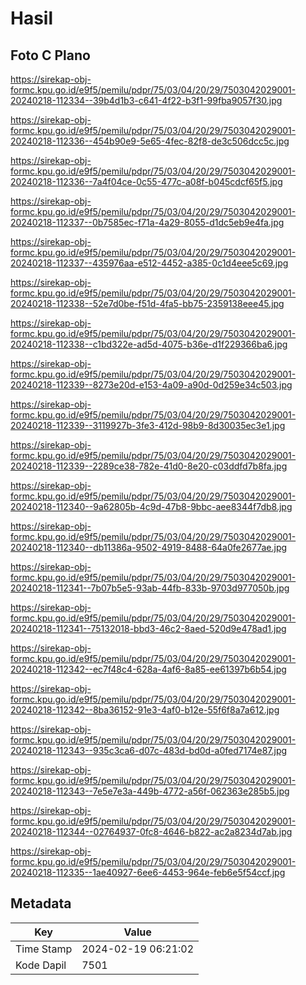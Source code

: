 # Hasil

## Foto C Plano

https://sirekap-obj-formc.kpu.go.id/e9f5/pemilu/pdpr/75/03/04/20/29/7503042029001-20240218-112334--39b4d1b3-c641-4f22-b3f1-99fba9057f30.jpg

https://sirekap-obj-formc.kpu.go.id/e9f5/pemilu/pdpr/75/03/04/20/29/7503042029001-20240218-112336--454b90e9-5e65-4fec-82f8-de3c506dcc5c.jpg

https://sirekap-obj-formc.kpu.go.id/e9f5/pemilu/pdpr/75/03/04/20/29/7503042029001-20240218-112336--7a4f04ce-0c55-477c-a08f-b045cdcf65f5.jpg

https://sirekap-obj-formc.kpu.go.id/e9f5/pemilu/pdpr/75/03/04/20/29/7503042029001-20240218-112337--0b7585ec-f71a-4a29-8055-d1dc5eb9e4fa.jpg

https://sirekap-obj-formc.kpu.go.id/e9f5/pemilu/pdpr/75/03/04/20/29/7503042029001-20240218-112337--435976aa-e512-4452-a385-0c1d4eee5c69.jpg

https://sirekap-obj-formc.kpu.go.id/e9f5/pemilu/pdpr/75/03/04/20/29/7503042029001-20240218-112338--52e7d0be-f51d-4fa5-bb75-2359138eee45.jpg

https://sirekap-obj-formc.kpu.go.id/e9f5/pemilu/pdpr/75/03/04/20/29/7503042029001-20240218-112338--c1bd322e-ad5d-4075-b36e-d1f229366ba6.jpg

https://sirekap-obj-formc.kpu.go.id/e9f5/pemilu/pdpr/75/03/04/20/29/7503042029001-20240218-112339--8273e20d-e153-4a09-a90d-0d259e34c503.jpg

https://sirekap-obj-formc.kpu.go.id/e9f5/pemilu/pdpr/75/03/04/20/29/7503042029001-20240218-112339--3119927b-3fe3-412d-98b9-8d30035ec3e1.jpg

https://sirekap-obj-formc.kpu.go.id/e9f5/pemilu/pdpr/75/03/04/20/29/7503042029001-20240218-112339--2289ce38-782e-41d0-8e20-c03ddfd7b8fa.jpg

https://sirekap-obj-formc.kpu.go.id/e9f5/pemilu/pdpr/75/03/04/20/29/7503042029001-20240218-112340--9a62805b-4c9d-47b8-9bbc-aee8344f7db8.jpg

https://sirekap-obj-formc.kpu.go.id/e9f5/pemilu/pdpr/75/03/04/20/29/7503042029001-20240218-112340--db11386a-9502-4919-8488-64a0fe2677ae.jpg

https://sirekap-obj-formc.kpu.go.id/e9f5/pemilu/pdpr/75/03/04/20/29/7503042029001-20240218-112341--7b07b5e5-93ab-44fb-833b-9703d977050b.jpg

https://sirekap-obj-formc.kpu.go.id/e9f5/pemilu/pdpr/75/03/04/20/29/7503042029001-20240218-112341--75132018-bbd3-46c2-8aed-520d9e478ad1.jpg

https://sirekap-obj-formc.kpu.go.id/e9f5/pemilu/pdpr/75/03/04/20/29/7503042029001-20240218-112342--ec7f48c4-628a-4af6-8a85-ee61397b6b54.jpg

https://sirekap-obj-formc.kpu.go.id/e9f5/pemilu/pdpr/75/03/04/20/29/7503042029001-20240218-112342--8ba36152-91e3-4af0-b12e-55f6f8a7a612.jpg

https://sirekap-obj-formc.kpu.go.id/e9f5/pemilu/pdpr/75/03/04/20/29/7503042029001-20240218-112343--935c3ca6-d07c-483d-bd0d-a0fed7174e87.jpg

https://sirekap-obj-formc.kpu.go.id/e9f5/pemilu/pdpr/75/03/04/20/29/7503042029001-20240218-112343--7e5e7e3a-449b-4772-a56f-062363e285b5.jpg

https://sirekap-obj-formc.kpu.go.id/e9f5/pemilu/pdpr/75/03/04/20/29/7503042029001-20240218-112344--02764937-0fc8-4646-b822-ac2a8234d7ab.jpg

https://sirekap-obj-formc.kpu.go.id/e9f5/pemilu/pdpr/75/03/04/20/29/7503042029001-20240218-112335--1ae40927-6ee6-4453-964e-feb6e5f54ccf.jpg


## Metadata

| Key        | Value               |
| ---------- | ------------------- |
| Time Stamp | 2024-02-19 06:21:02 |
| Kode Dapil | 7501                |



